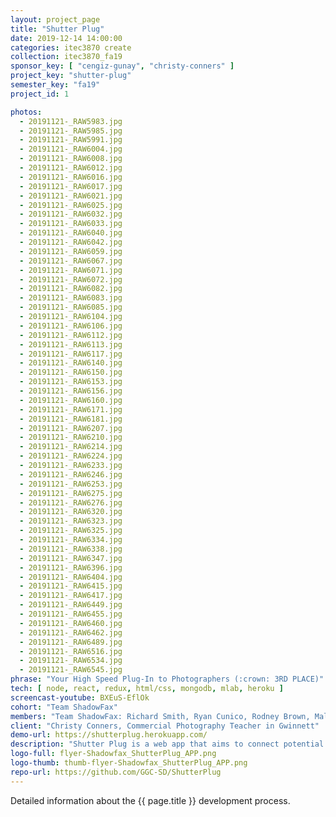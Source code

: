 ```yaml
---
layout: project_page
title: "Shutter Plug"
date: 2019-12-14 14:00:00
categories: itec3870 create
collection: itec3870_fa19
sponsor_key: [ "cengiz-gunay", "christy-conners" ]
project_key: "shutter-plug"
semester_key: "fa19"
project_id: 1

photos:
  - 20191121-_RAW5983.jpg
  - 20191121-_RAW5985.jpg
  - 20191121-_RAW5991.jpg
  - 20191121-_RAW6004.jpg
  - 20191121-_RAW6008.jpg
  - 20191121-_RAW6012.jpg
  - 20191121-_RAW6016.jpg
  - 20191121-_RAW6017.jpg
  - 20191121-_RAW6021.jpg
  - 20191121-_RAW6025.jpg
  - 20191121-_RAW6032.jpg
  - 20191121-_RAW6033.jpg
  - 20191121-_RAW6040.jpg
  - 20191121-_RAW6042.jpg
  - 20191121-_RAW6059.jpg
  - 20191121-_RAW6067.jpg
  - 20191121-_RAW6071.jpg
  - 20191121-_RAW6072.jpg
  - 20191121-_RAW6082.jpg
  - 20191121-_RAW6083.jpg
  - 20191121-_RAW6085.jpg
  - 20191121-_RAW6104.jpg
  - 20191121-_RAW6106.jpg
  - 20191121-_RAW6112.jpg
  - 20191121-_RAW6113.jpg
  - 20191121-_RAW6117.jpg
  - 20191121-_RAW6140.jpg
  - 20191121-_RAW6150.jpg
  - 20191121-_RAW6153.jpg
  - 20191121-_RAW6156.jpg
  - 20191121-_RAW6160.jpg
  - 20191121-_RAW6171.jpg
  - 20191121-_RAW6181.jpg
  - 20191121-_RAW6207.jpg
  - 20191121-_RAW6210.jpg
  - 20191121-_RAW6214.jpg
  - 20191121-_RAW6224.jpg
  - 20191121-_RAW6233.jpg
  - 20191121-_RAW6246.jpg
  - 20191121-_RAW6253.jpg
  - 20191121-_RAW6275.jpg
  - 20191121-_RAW6276.jpg
  - 20191121-_RAW6320.jpg
  - 20191121-_RAW6323.jpg
  - 20191121-_RAW6325.jpg
  - 20191121-_RAW6334.jpg
  - 20191121-_RAW6338.jpg
  - 20191121-_RAW6347.jpg
  - 20191121-_RAW6396.jpg
  - 20191121-_RAW6404.jpg
  - 20191121-_RAW6415.jpg
  - 20191121-_RAW6417.jpg
  - 20191121-_RAW6449.jpg
  - 20191121-_RAW6455.jpg
  - 20191121-_RAW6460.jpg
  - 20191121-_RAW6462.jpg
  - 20191121-_RAW6489.jpg
  - 20191121-_RAW6516.jpg
  - 20191121-_RAW6534.jpg
  - 20191121-_RAW6545.jpg
phrase: "Your High Speed Plug-In to Photographers (:crown: 3RD PLACE)"
tech: [ node, react, redux, html/css, mongodb, mlab, heroku ]
screencast-youtube: BXEuS-EflOk
cohort: "Team ShadowFax"
members: "Team ShadowFax: Richard Smith, Ryan Cunico, Rodney Brown, Malik Norford"
client: "Christy Conners, Commercial Photography Teacher in Gwinnett"
demo-url: https://shutterplug.herokuapp.com/
description: "Shutter Plug is a web app that aims to connect potential customers with photographers and videographers, focusing on local and upcoming artists. These artists will have the ability to create a custom profile that highlights their areas of expertise and provide links to their social media accounts, thereby increasing their exposure to new clients. Potential clients can search for artists via different parameters such as: name, location and specialization."
logo-full: flyer-Shadowfax_ShutterPlug_APP.png
logo-thumb: thumb-flyer-Shadowfax_ShutterPlug_APP.png
repo-url: https://github.com/GGC-SD/ShutterPlug
---
```


Detailed information about the {{ page.title }} development process.

<!-- lightgallery -->
<script src="https://code.jquery.com/jquery-2.2.4.min.js"></script>
<script src="https://cdn.jsdelivr.net/lightgallery/1.3.7/js/lightgallery.min.js"></script>
<script src="https://cdn.jsdelivr.net/g/lg-zoom"></script>

<script type="text/javascript">
    $(document).ready(function() {
    $("body").lightGallery({
    zoom: true,
    selector: 'a#lightgallery',
    selectWithin: 'body'
    });
    });
</script>

[ggc]: http://www.ggc.edu
[gunay-ggc]: http://www.ggc.edu/about-ggc/directory/cengiz-gunay
[doloc-ggc]: http://www.ggc.edu/about-ggc/directory/anca-doloc-mihu
